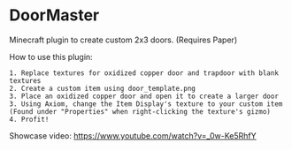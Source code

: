 # **DoorMaster**

Minecraft plugin to create custom 2x3 doors. (Requires Paper)

How to use this plugin:

	1. Replace textures for oxidized copper door and trapdoor with blank textures
	2. Create a custom item using door_template.png
 	3. Place an oxidized copper door and open it to create a larger door
 	3. Using Axiom, change the Item Display's texture to your custom item (Found under "Properties" when right-clicking the texture's gizmo)
	4. Profit!

Showcase video: https://www.youtube.com/watch?v=_0w-Ke5RhfY
